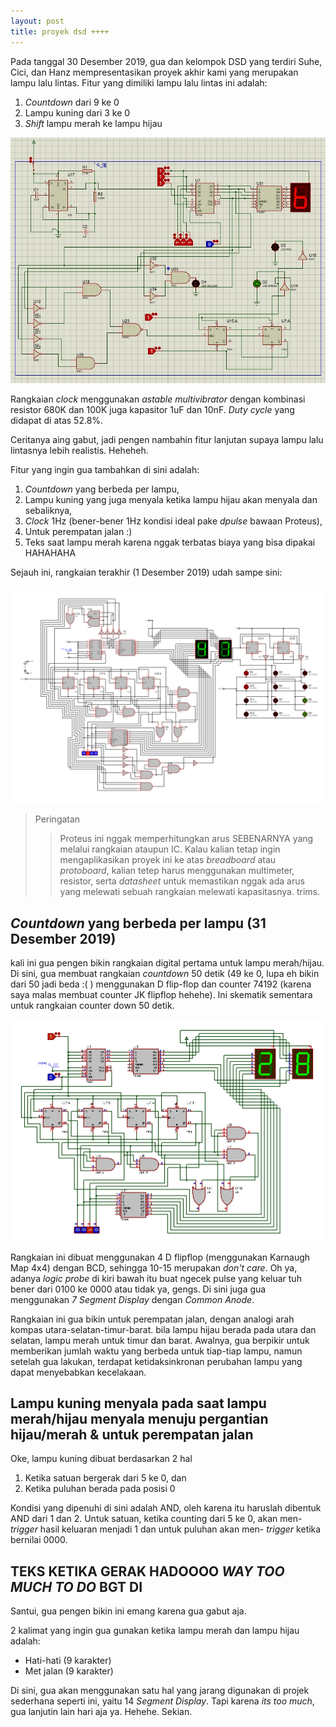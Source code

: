 ```yaml
---
layout: post
title: proyek dsd ++++
---
```


Pada tanggal 30 Desember 2019, gua dan kelompok DSD yang terdiri Suhe, Cici, dan Hanz mempresentasikan proyek akhir kami yang merupakan lampu lalu lintas. Fitur yang dimiliki lampu lalu lintas ini adalah:

1. _Countdown_ dari 9 ke 0
2. Lampu kuning dari 3 ke 0
3. _Shift_ lampu merah ke lampu hijau

![rangkaian](/images/rangkaian.jpg "Rangkaian DSD")

Rangkaian _clock_ menggunakan _astable multivibrator_ dengan kombinasi resistor 680K dan 100K juga kapasitor 1uF dan 10nF. _Duty cycle_ yang didapat di atas 52.8%.

Ceritanya aing gabut, jadi pengen nambahin fitur lanjutan supaya lampu lalu lintasnya lebih realistis. Heheheh.

Fitur yang ingin gua tambahkan di sini adalah:

1. _Countdown_ yang berbeda per lampu,
2. Lampu kuning yang juga menyala ketika lampu hijau akan menyala dan sebaliknya,
3. _Clock_ 1Hz (bener-bener 1Hz kondisi ideal pake _dpulse_ bawaan Proteus),
4. Untuk perempatan jalan :)
5. Teks saat lampu merah karena nggak terbatas biaya yang bisa dipakai HAHAHAHA 

Sejauh ini, rangkaian terakhir (1 Desember 2019) udah sampe sini:

![rangkaian full](/images/11111.jpg "anjinggg mantep jg")

> Peringatan
>> Proteus ini nggak memperhitungkan arus SEBENARNYA yang melalui rangkaian ataupun IC. Kalau kalian tetap ingin mengaplikasikan proyek ini ke atas _breadboard_ atau _protoboard_, kalian tetep harus menggunakan multimeter, resistor, serta _datasheet_ untuk memastikan nggak ada arus yang melewati sebuah rangkaian melewati kapasitasnya. trims.

## _Countdown_ yang berbeda per lampu (31 Desember 2019)

kali ini gua pengen bikin rangkaian digital pertama untuk lampu merah/hijau. Di sini, gua membuat rangkaian _countdown_ 50 detik (49 ke 0, lupa eh bikin dari 50 jadi beda :( ) menggunakan D flip-flop dan counter 74192 (karena saya malas membuat counter JK flipflop hehehe). Ini skematik sementara untuk rangkaian counter down 50 detik.

![rangkaian lampu hijau/merah](/images/oklol.jpg "kalo gua nulis ini kalian baca ga ya? harus hover mouse dulu woi")

Rangkaian ini dibuat menggunakan 4 D flipflop (menggunakan Karnaugh Map 4x4) dengan BCD, sehingga 10-15 merupakan _don't care_. Oh ya, adanya _logic probe_ di kiri bawah itu buat ngecek pulse yang keluar tuh bener dari 0100 ke 0000 atau tidak ya, gengs. Di sini juga gua menggunakan _7 Segment Display_ dengan _Common Anode_.

Rangkaian ini gua bikin untuk perempatan jalan, dengan analogi arah kompas utara-selatan-timur-barat. bila lampu hijau berada pada utara dan selatan, lampu merah untuk timur dan barat. Awalnya, gua berpikir untuk memberikan jumlah waktu yang berbeda untuk tiap-tiap lampu, namun setelah gua lakukan, terdapat ketidaksinkronan perubahan lampu yang dapat menyebabkan kecelakaan.

## Lampu kuning menyala pada saat lampu merah/hijau menyala menuju pergantian hijau/merah & untuk perempatan jalan

Oke, lampu kuning dibuat berdasarkan 2 hal

1. Ketika satuan bergerak dari 5 ke 0, dan
2. Ketika puluhan berada pada posisi 0

Kondisi yang dipenuhi di sini adalah AND, oleh karena itu haruslah dibentuk AND dari 1 dan 2. Untuk satuan, ketika counting dari 5 ke 0, akan men- _trigger_ hasil keluaran menjadi 1 dan untuk puluhan akan men- _trigger_ ketika bernilai 0000.

## TEKS KETIKA GERAK HADOOOO _WAY TOO MUCH TO DO_ BGT DI

Santui, gua pengen bikin ini emang karena gua gabut aja. 

2 kalimat yang ingin gua gunakan ketika lampu merah dan lampu hijau adalah:
- Hati-hati (9 karakter)
- Met jalan (9 karakter)

Di sini, gua akan menggunakan satu hal yang jarang digunakan di projek sederhana seperti ini, yaitu 14 _Segment Display_. Tapi karena _its too much_, gua lanjutin lain hari aja ya. Hehehe. Sekian.



